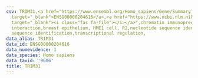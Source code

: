 ```yaml
---
csv: TRIM31,<a href="https://www.ensembl.org/Homo_sapiens/Gene/Summary?db=core;g=ENSG00000204616"
  target="_blank">ENSG00000204616</a>,<a href="https://www.ncbi.nlm.nih.gov/pubmed/22863008"
  target="_blank"><i class="fas fa-file"></i></a>",chromatin immunoprecipitation assay,direct
  interaction,breast epithelium, HME1 cell, R2,nucleotide sequence identification,nucleotide
  sequence identification,transcriptional regulation,
data_alias: TRIM31
data_id: ENSG00000204616
data_numevidence: 1
data_species: Homo sapiens
data_taxid: '9606'
title: TRIM31
---
```

